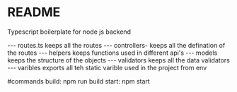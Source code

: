 # README

Typescript boilerplate for node js backend

--- routes.ts keeps all the routes
--- controllers- keeps all the defination of the routes
--- helpers keeps functions used in different api's
--- models keeps the structure of the objects
--- validators keeps all the data validators
--- varibles exports all teh static varible used in the project from env

#commands
build: npm run build
start: npm start
